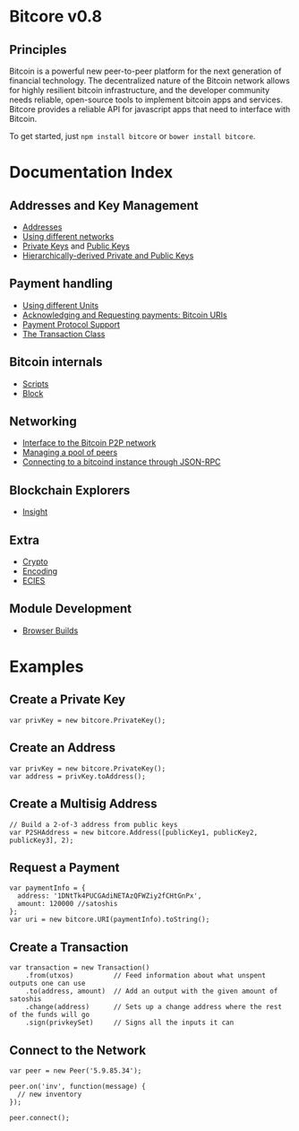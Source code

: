 # Bitcore v0.8

## Principles

Bitcoin is a powerful new peer-to-peer platform for the next generation of financial technology. The decentralized nature of the Bitcoin network allows for highly resilient bitcoin infrastructure, and the developer community needs reliable, open-source tools to implement bitcoin apps and services. Bitcore provides a reliable API for javascript apps that need to interface with Bitcoin.

To get started, just `npm install bitcore` or `bower install bitcore`.

# Documentation Index

## Addresses and Key Management

* [Addresses](address.md)
* [Using different networks](networks.md)
* [Private Keys](privatekey.md) and [Public Keys](publickey.md)
* [Hierarchically-derived Private and Public Keys](hierarchical.md)

## Payment handling
* [Using different Units](unit.md)
* [Acknowledging and Requesting payments: Bitcoin URIs](uri.md)
* [Payment Protocol Support](paymentprotocol.md)
* [The Transaction Class](transaction.md)

## Bitcoin internals
* [Scripts](script.md)
* [Block](block.md)

## Networking
* [Interface to the Bitcoin P2P network](peer.md)
* [Managing a pool of peers](pool.md)
* [Connecting to a bitcoind instance through JSON-RPC](jsonrpc.md)

## Blockchain Explorers
* [Insight](insight.md)

## Extra
* [Crypto](crypto.md)
* [Encoding](encoding.md)
* [ECIES](ecies.md)

## Module Development
* [Browser Builds](browser.md)

# Examples 

## Create a Private Key

```
var privKey = new bitcore.PrivateKey();
```

## Create an Address
```
var privKey = new bitcore.PrivateKey();
var address = privKey.toAddress();
```

## Create a Multisig Address
```
// Build a 2-of-3 address from public keys
var P2SHAddress = new bitcore.Address([publicKey1, publicKey2, publicKey3], 2);
```

## Request a Payment
```
var paymentInfo = {
  address: '1DNtTk4PUCGAdiNETAzQFWZiy2fCHtGnPx',
  amount: 120000 //satoshis
};
var uri = new bitcore.URI(paymentInfo).toString();
```

## Create a Transaction
```
var transaction = new Transaction()
    .from(utxos)          // Feed information about what unspent outputs one can use
    .to(address, amount)  // Add an output with the given amount of satoshis
    .change(address)      // Sets up a change address where the rest of the funds will go
    .sign(privkeySet)     // Signs all the inputs it can
```

## Connect to the Network
```
var peer = new Peer('5.9.85.34');

peer.on('inv', function(message) {
  // new inventory
});

peer.connect();
```

